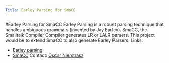 ```yaml
---
Title: Earley Parsing for SmaCC
---
```

#Earley Parsing for SmaCC
Earley Parsing is a robust parsing technique that handles ambiguous grammars (invented by Jay Earley). SmaCC, the Smalltalk Compiler Compiler generates LR or LALR parsers. This project would be to extend SmaCC to also generate Earley Parsers.
Links:

-  [Earley parsing](%assets_url%/scgbib/?query=Earley&filter=Year)
-  [SmaCC](http://www.refactory.com/Software/SmaCC/)
Contact: [Oscar Nierstrasz](%base_url%/staff/oscar)
